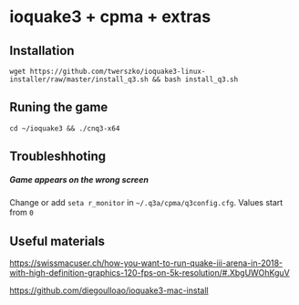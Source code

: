 # ioquake3 + cpma + extras
## Installation
`wget https://github.com/twerszko/ioquake3-linux-installer/raw/master/install_q3.sh && bash install_q3.sh
`
## Runing the game
`cd ~/ioquake3 && ./cnq3-x64`

## Troubleshhoting
##### Game appears on the wrong screen
Change or add `seta r_monitor` in `~/.q3a/cpma/q3config.cfg`. Values start from `0`

## Useful materials
https://swissmacuser.ch/how-you-want-to-run-quake-iii-arena-in-2018-with-high-definition-graphics-120-fps-on-5k-resolution/#.XbgUWOhKguV

https://github.com/diegoulloao/ioquake3-mac-install

